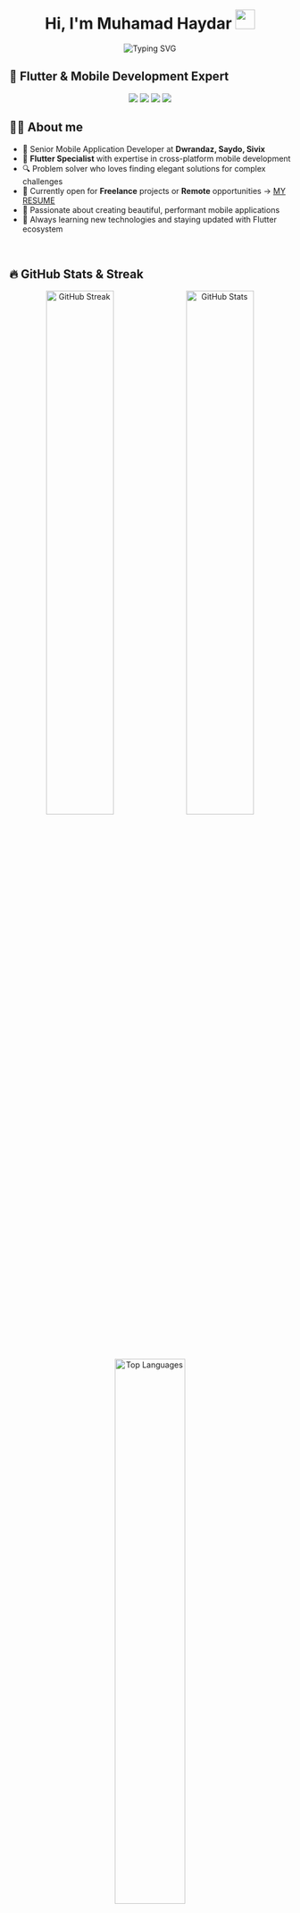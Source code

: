 <!--
**MuhamadHaydar/muhamadhaydarJawad** is a ✨ _special_ ✨ repository because its `README.md` (this file) appears on your GitHub profile.
-->

<h1 align="center">Hi, I'm Muhamad Haydar <img src="https://media.giphy.com/media/hvRJCLFzcasrR4ia7z/giphy.gif" width="35"></h1>

<p align="center">
  <img src="https://readme-typing-svg.herokuapp.com?font=Fira+Code&weight=500&size=22&pause=1000&color=00D9FF&center=true&vCenter=true&width=600&lines=Senior+Mobile+Application+Developer;Flutter+%26+Dart+Specialist;Cross-Platform+Mobile+Expert;Always+Learning+New+Technologies" alt="Typing SVG" />
</p>

## 🚀 Flutter & Mobile Development Expert

<div align="center">
  <img src="https://img.shields.io/badge/Flutter-Expert-02569B?style=for-the-badge&logo=flutter&logoColor=white" />
  <img src="https://img.shields.io/badge/Dart-Advanced-0175C2?style=for-the-badge&logo=dart&logoColor=white" />
  <img src="https://img.shields.io/badge/Mobile%20Dev-5%2B%20Years-FF6B6B?style=for-the-badge" />
  <img src="https://img.shields.io/badge/Cross%20Platform-iOS%20%26%20Android-4CAF50?style=for-the-badge" />
</div>

## :sassy_man: About me
- 🏢 Senior Mobile Application Developer at **Dwrandaz, Saydo, Sivix**
- 🎯 **Flutter Specialist** with expertise in cross-platform mobile development
- 🔍 Problem solver who loves finding elegant solutions for complex challenges
- 💼 Currently open for **Freelance** projects or **Remote** opportunities → [MY RESUME](https://drive.google.com/file/d/11lL7wLZMLxOrauKJHynta9Tqobx21HUa/view?usp=sharing)
- 📱 Passionate about creating beautiful, performant mobile applications
- 🌱 Always learning new technologies and staying updated with Flutter ecosystem

<br>

## 🔥 GitHub Stats & Streak

<div align="center">
  <img src="https://github-readme-streak-stats.herokuapp.com/?user=muhamadhaydar&theme=tokyonight&hide_border=true&stroke=0000&ring=00D9FF&fire=00D9FF&currStreakLabel=00D9FF" alt="GitHub Streak" width="49%" />
  <img src="https://github-readme-stats.vercel.app/api?username=muhamadhaydar&show_icons=true&count_private=true&theme=tokyonight&hide_border=true&icon_color=00D9FF&title_color=00D9FF" alt="GitHub Stats" width="49%" />
</div>

<div align="center">
  <img src="https://github-readme-stats.vercel.app/api/top-langs?username=muhamadhaydar&layout=compact&theme=tokyonight&hide_border=true&title_color=00D9FF&langs_count=8" alt="Top Languages" width="50%" />
</div>

## 🛠️ Technical Skills

### 🎯 Core Mobile Technologies

<div align="center">
  
| **Flutter & Dart** | **Native Development** | **Cross-Platform** |
|:---:|:---:|:---:|
| ![Flutter](https://img.shields.io/badge/Flutter-Expert-02569B?style=plastic&logo=flutter&logoColor=white) | ![Android](https://img.shields.io/badge/Android-Advanced-3DDC84?style=plastic&logo=android&logoColor=white) | ![React Native](https://img.shields.io/badge/React_Native-Intermediate-61DAFB?style=plastic&logo=react&logoColor=black) |
| ![Dart](https://img.shields.io/badge/Dart-Advanced-0175C2?style=plastic&logo=dart&logoColor=white) | ![iOS](https://img.shields.io/badge/iOS-Advanced-000000?style=plastic&logo=ios&logoColor=white) | ![Xamarin](https://img.shields.io/badge/Xamarin-Intermediate-3498DB?style=plastic&logo=xamarin&logoColor=white) |
| ![Firebase](https://img.shields.io/badge/Firebase-Advanced-FFCA28?style=plastic&logo=firebase&logoColor=black) | ![Java](https://img.shields.io/badge/Java-Advanced-007396?style=plastic&logo=java&logoColor=white) | ![Kotlin](https://img.shields.io/badge/Kotlin-Intermediate-7F52FF?style=plastic&logo=kotlin&logoColor=white) |

</div>

### 🚀 Flutter Expertise

<p align="center">
  <img src="https://img.shields.io/badge/State%20Management-BLoC%20%7C%20Provider%20%7C%20Riverpod-02569B?style=for-the-badge&logo=flutter" />
  <img src="https://img.shields.io/badge/UI%2FUX-Material%20%7C%20Cupertino%20%7C%20Custom-FF4081?style=for-the-badge&logo=materialdesign" />
  <img src="https://img.shields.io/badge/Architecture-Clean%20%7C%20MVVM%20%7C%20MVC-4CAF50?style=for-the-badge&logo=flutter" />
</p>

<details>
<summary><b>🔧 Detailed Flutter Skills</b></summary>

#### State Management
- **BLoC/Cubit** - Complex state management and business logic
- **Provider** - Lightweight state management solutions
- **Riverpod** - Modern reactive caching framework
- **GetX** - High-performance state management

#### UI/UX Development
- **Custom Widgets** - Creating reusable, animated components
- **Responsive Design** - Adaptive layouts for all screen sizes
- **Material Design 3** - Latest Google design principles
- **Cupertino** - iOS-style components and navigation

#### Backend Integration
- **REST APIs** - HTTP requests and data parsing
- **GraphQL** - Efficient data fetching with Ferry/GraphQL
- **Firebase** - Real-time database, auth, cloud functions
- **Socket.io** - Real-time communication

#### Testing & Performance
- **Unit Testing** - Business logic validation
- **Widget Testing** - UI component testing
- **Integration Testing** - End-to-end testing
- **Performance Optimization** - Memory management and rendering

</details>

### 👉 Programming Languages & Frameworks

<p align="center">
  <img src="https://img.shields.io/badge/Dart-0175C2?style=plastic&logo=dart&logoColor=white" />
  <img src="https://img.shields.io/badge/Java-007396?style=plastic&logo=java&logoColor=white" />
  <img src="https://img.shields.io/badge/JavaScript-F7DF1E?style=plastic&logo=javascript&logoColor=black" />
  <img src="https://img.shields.io/badge/TypeScript-3178C6?style=plastic&logo=typescript&logoColor=white" />
  <img src="https://img.shields.io/badge/Python-3776AB?style=plastic&logo=python&logoColor=white" />
  <img src="https://img.shields.io/badge/Kotlin-7F52FF?style=plastic&logo=kotlin&logoColor=white" />
  <img src="https://img.shields.io/badge/Swift-FA7343?style=plastic&logo=swift&logoColor=white" />
</p>

### 🛠️ Development Tools & Platforms

<p align="center">
  <img src="https://img.shields.io/badge/Android%20Studio-3DDC84?style=plastic&logo=androidstudio&logoColor=white" />
  <img src="https://img.shields.io/badge/VS%20Code-007ACC?style=plastic&logo=visualstudiocode&logoColor=white" />
  <img src="https://img.shields.io/badge/Xcode-147EFB?style=plastic&logo=xcode&logoColor=white" />
  <img src="https://img.shields.io/badge/IntelliJ%20IDEA-000000?style=plastic&logo=intellijidea&logoColor=white" />
  <img src="https://img.shields.io/badge/Git-F05032?style=plastic&logo=git&logoColor=white" />
  <img src="https://img.shields.io/badge/GitHub-181717?style=plastic&logo=github&logoColor=white" />
  <img src="https://img.shields.io/badge/Firebase-FFCA28?style=plastic&logo=firebase&logoColor=black" />
  <img src="https://img.shields.io/badge/Figma-F24E1E?style=plastic&logo=figma&logoColor=white" />
</p>

## 📱 Featured Flutter Projects

<div align="center">
  
| Project | Description | Tech Stack |
|---------|-------------|------------|
| 🚀 **E-Commerce App** | Full-featured shopping app with payment integration | Flutter, Firebase, Stripe |
| 📱 **Social Media Platform** | Real-time chat and content sharing | Flutter, BLoC, WebSocket |
| 🎵 **Music Streaming App** | Audio player with offline capabilities | Flutter, Provider, SQLite |
| 📊 **Business Dashboard** | Analytics and reporting tool | Flutter, GetX, REST API |

</div>

## 📊 Detailed GitHub Analytics

<div align="center">
  <img src="https://github-profile-summary-cards.vercel.app/api/cards/profile-details?username=muhamadhaydar&theme=tokyonight" alt="Profile Details" width="100%" />
</div>

<div align="center">
  <img src="https://github-profile-summary-cards.vercel.app/api/cards/repos-per-language?username=muhamadhaydar&theme=tokyonight" alt="Repos per Language" width="49%" />
  <img src="https://github-profile-summary-cards.vercel.app/api/cards/most-commit-language?username=muhamadhaydar&theme=tokyonight" alt="Most Commit Language" width="49%" />
</div>

<div align="center">
  <img src="https://github-profile-summary-cards.vercel.app/api/cards/stats?username=muhamadhaydar&theme=tokyonight" alt="Stats" width="49%" />
  <img src="https://github-profile-summary-cards.vercel.app/api/cards/productive-time?username=muhamadhaydar&theme=tokyonight&utcOffset=3" alt="Productive Time" width="49%" />
</div>

## 🏆 GitHub Achievements

<div align="center">
  <img src="https://github-profile-trophy.vercel.app/?username=muhamadhaydar&theme=tokyonight&no-frame=true&row=1&column=7" alt="GitHub Trophies" />
</div>

## 📈 Contribution Activity

<div align="center">
  <img src="https://github-readme-activity-graph.vercel.app/graph?username=muhamadhaydar&theme=tokyo-night&hide_border=true&area=true&custom_title=Contribution%20Activity" alt="Contribution Graph" width="100%" />
</div>

## 🎯 Flutter Ecosystem Contributions

<div align="center">
  
  ![Pub.dev](https://img.shields.io/badge/pub.dev-Contributor-02569B?style=for-the-badge&logo=dart&logoColor=white)
  ![Open Source](https://img.shields.io/badge/Open%20Source-Active-4CAF50?style=for-the-badge&logo=github&logoColor=white)
  ![Community](https://img.shields.io/badge/Flutter%20Community-Member-FF6B6B?style=for-the-badge&logo=flutter&logoColor=white)

</div>

## 💬 Let's Connect & Collaborate

<div align="center">
  
  [![Email](https://img.shields.io/badge/Email-muhamad.haydar%4024group.net-EA4335?style=for-the-badge&logo=gmail&logoColor=white)](mailto:muhamad.haydar@24group.net)
  [![LinkedIn](https://img.shields.io/badge/LinkedIn-muhamadhaydarjawad-0A66C2?style=for-the-badge&logo=linkedin&logoColor=white)](https://www.linkedin.com/in/muhamadhaydarjawad/)
  [![WhatsApp](https://img.shields.io/badge/WhatsApp-+964%20750%20717%201446-25D366?style=for-the-badge&logo=whatsapp&logoColor=white)](https://wa.me/9647507171446?text=)
  [![Telegram](https://img.shields.io/badge/Telegram-@muhamadhaydar-2CA5E0?style=for-the-badge&logo=telegram&logoColor=white)](tg://msg?text=%22Hello%22&to=+9647507171446)

</div>

---

<div align="center">
  <img src="https://komarev.com/ghpvc/?username=muhamadhaydar&color=02569B&style=for-the-badge&label=PROFILE+VIEWS" alt="Profile Views" />
  
  <br><br>
  
  **💫 "Building the future, one Flutter app at a time" 💫**
  
  <sub>⭐ Don't forget to star my repositories if you find them useful!</sub>
</div>
